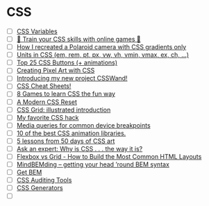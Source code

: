 # CSS

- [ ] [CSS Variables](https://dev.to/samanthaming/css-variables-8di)
- [ ] [💪 Train your CSS skills with online games 👾](https://dev.to/paco_ita/train-your-css-skills-with-online-games-4ah3)
- [ ] [How I recreated a Polaroid camera with CSS gradients only](https://dev.to/fossheim/how-i-recreated-a-polaroid-camera-with-css-gradients-only-4la5)
- [ ] [Units in CSS (em, rem, pt, px, vw, vh, vmin, vmax, ex, ch, ...)](https://dev.to/fullstack_to/units-in-css-em-rem-pt-px-vw-vh-vmin-vmax-ex-ch-53l0)
- [ ] [Top 25 CSS Buttons (+ animations)](https://dev.to/webdeasy/top-20-css-buttons-animations-f41)
- [ ] [Creating Pixel Art with CSS](https://dev.to/jnschrag/creating-pixel-art-with-css-3451)
- [ ] [Introducing my new project CSSWand!](https://dev.to/olivergomes/introducing-my-new-project-csswand-1120)
- [ ] [CSS Cheat Sheets!](https://dev.to/ladybug/css-cheat-sheets-3ee0)
- [ ] [8 Games to learn CSS the fun way](https://dev.to/devmount/8-games-to-learn-css-the-fun-way-4e0f)
- [ ] [A Modern CSS Reset](https://dev.to/hankchizljaw/a-modern-css-reset-6p3)
- [ ] [CSS Grid: illustrated introduction](https://dev.to/mustapha/css-grid-illustrated-introduction-52l5)
- [ ] [My favorite CSS hack](https://dev.to/gajus/my-favorite-css-hack-32g3)
- [ ] [Media queries for common device breakpoints](https://responsivedesign.is/develop/browser-feature-support/media-queries-for-common-device-breakpoints/)
- [ ] [10 of the best CSS animation libraries.](https://dev.to/weeb/10-of-the-best-css-animation-libraries-31d7)
- [ ] [5 lessons from 50 days of CSS art](https://dev.to/s_aitchison/5-lessons-from-50-days-of-css-art-2ae1)
- [ ] [Ask an expert: Why is CSS . . . the way it is?](https://increment.com/frontend/ask-an-expert-why-is-css-the-way-it-is/)
- [ ] [Flexbox vs Grid - How to Build the Most Common HTML Layouts](https://www.freecodecamp.org/news/flexbox-vs-grid-how-to-build-the-most-common-html-layouts/)
- [ ] [MindBEMding – getting your head ’round BEM syntax](https://csswizardry.com/2013/01/mindbemding-getting-your-head-round-bem-syntax/)
- [ ] [Get BEM](http://getbem.com/)
- [ ] [CSS Auditing Tools](https://www.smashingmagazine.com/2021/03/css-auditing-tools/)
- [ ] [CSS Generators](https://www.smashingmagazine.com/2021/03/css-generators/)
- [ ] []()
